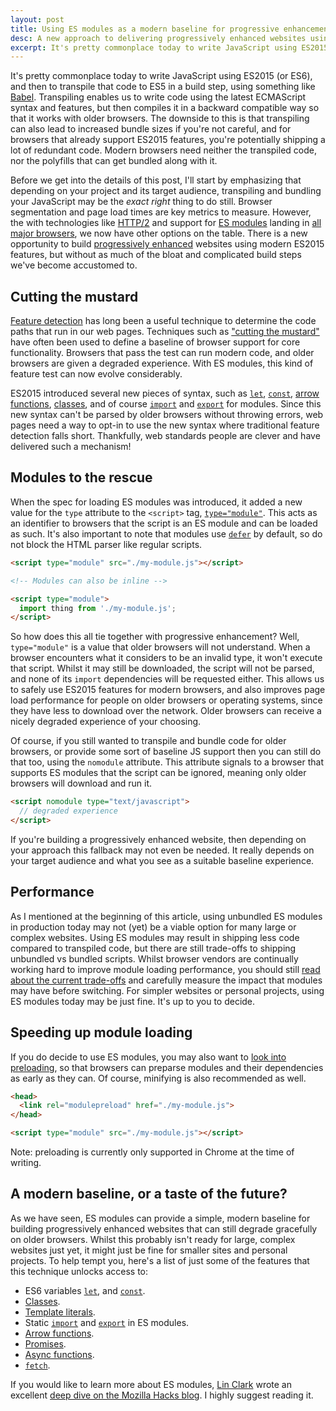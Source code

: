 ```yaml
---
layout: post
title: Using ES modules as a modern baseline for progressive enhancement
desc: A new approach to delivering progressively enhanced websites using ES modules.
excerpt: It's pretty commonplace today to write JavaScript using ES2015 (or ES6), and then to transpile that code to ES5 in a build step, using something like Babel. Transpiling enables us to write code using the latest ECMAScript syntax and features, but then compiles it in a backward compatible way so that it works with older browsers. The downside to this is that transpiling can also lead to increased bundle sizes if you're not careful, and for browsers that already support ES2015 features, you're potentially shipping a lot of redundant code. Modern browsers need neither the transpiled code, nor the polyfills that can get bundled along with it.
---
```


It's pretty commonplace today to write JavaScript using ES2015 (or ES6), and then to transpile that code to ES5 in a build step, using something like [Babel](https://babeljs.io/). Transpiling enables us to write code using the latest ECMAScript syntax and features, but then compiles it in a backward compatible way so that it works with older browsers. The downside to this is that transpiling can also lead to increased bundle sizes if you're not careful, and for browsers that already support ES2015 features, you're potentially shipping a lot of redundant code. Modern browsers need neither the transpiled code, nor the polyfills that can get bundled along with it.

Before we get into the details of this post, I'll start by emphasizing that depending on your project and its target audience, transpiling and bundling your JavaScript may be the _exact right_ thing to do still. Browser segmentation and page load times are key metrics to measure. However, the with technologies like [HTTP/2](https://en.wikipedia.org/wiki/HTTP/2) and support for [ES modules](https://hacks.mozilla.org/2018/03/es-modules-a-cartoon-deep-dive/) landing in [all major browsers](https://caniuse.com/#feat=es6-module), we now have other options on the table. There is a new opportunity to build [progressively enhanced](https://developer.mozilla.org/docs/Glossary/Progressive_Enhancement) websites using modern ES2015 features, but without as much of the bloat and complicated build steps we've become accustomed to.

Cutting the mustard
-------------------

[Feature detection](https://developer.mozilla.org/docs/Learn/Tools_and_testing/Cross_browser_testing/Feature_detection) has long been a useful technique to determine the code paths that run in our web pages. Techniques such as ["cutting the mustard"](http://responsivenews.co.uk/post/18948466399/cutting-the-mustard) have often been used to define a baseline of browser support for core functionality. Browsers that pass the test can run modern code, and older browsers are given a degraded experience. With ES modules, this kind of feature test can now evolve considerably.

ES2015 introduced several new pieces of syntax, such as [`let`](https://developer.mozilla.org/docs/Web/JavaScript/Reference/Statements/let), [`const`](https://developer.mozilla.org/docs/Web/JavaScript/Reference/Statements/const), [arrow functions](https://developer.mozilla.org/docs/Web/JavaScript/Reference/Functions/Arrow_functions), [classes](https://developer.mozilla.org/docs/Web/JavaScript/Reference/Classes), and of course [`import`](https://developer.mozilla.org/docs/Web/JavaScript/Reference/Statements/import) and [`export`](https://developer.mozilla.org/docs/Web/JavaScript/Reference/Statements/export) for modules. Since this new syntax can't be parsed by older browsers without throwing errors, web pages need a way to opt-in to use the new syntax where traditional feature detection falls short. Thankfully, web standards people are clever and have delivered such a mechanism!

Modules to the rescue
---------------------

When the spec for loading ES modules was introduced, it added a new value for the `type` attribute to the `<script>` tag, [`type="module"`](https://developer.mozilla.org/docs/Web/HTML/Element/script#attr-type). This acts as an identifier to browsers that the script is an ES module and can be loaded as such. It's also important to note that modules use [`defer`](https://developer.mozilla.org/docs/Web/HTML/Element/script#attr-defer) by default, so do not block the HTML parser like regular scripts.

```html
<script type="module" src="./my-module.js"></script>

<!-- Modules can also be inline -->

<script type="module">
  import thing from './my-module.js';
</script>
```

So how does this all tie together with progressive enhancement? Well, `type="module"` is a value that older browsers will not understand. When a browser encounters what it considers to be an invalid type, it won't execute that script. Whilst it may still be downloaded, the script will not be parsed, and none of its `import` dependencies will be requested either. This allows us to safely use ES2015 features for modern browsers, and also improves page load performance for people on older browsers or operating systems, since they have less to download over the network. Older browsers can receive a nicely degraded experience of your choosing.

Of course, if you still wanted to transpile and bundle code for older browsers, or provide some sort of baseline JS support then you can still do that too, using the `nomodule` attribute. This attribute signals to a browser that supports ES modules that the script can be ignored, meaning only older browsers will download and run it.

```html
<script nomodule type="text/javascript">
  // degraded experience
</script>
```

If you're building a progressively enhanced website, then depending on your approach this fallback may not even be needed. It really depends on your target audience and what you see as a suitable baseline experience.

Performance
-----------

As I mentioned at the beginning of this article, using unbundled ES modules in production today may not (yet) be a viable option for many large or complex websites. Using ES modules may result in shipping less code compared to transpiled code, but there are still trade-offs to shipping unbundled vs bundled scripts. Whilst browser vendors are continually working hard to improve module loading performance, you should still [read about the current trade-offs](https://developers.google.com/web/fundamentals/primers/modules#performance) and carefully measure the impact that modules may have before switching. For simpler websites or personal projects, using ES modules today may be just fine. It's up to you to decide.

Speeding up module loading
--------------------------

If you do decide to use ES modules, you may also want to [look into preloading](https://developers.google.com/web/updates/2017/12/modulepreload), so that browsers can preparse modules and their dependencies as early as they can. Of course, minifying is also recommended as well.

```html
<head>
  <link rel="modulepreload" href="./my-module.js">
</head>

<script type="module" src="./my-module.js"></script>
```

Note: preloading is currently only supported in Chrome at the time of writing.

A modern baseline, or a taste of the future?
--------------------------------------------

As we have seen, ES modules can provide a simple, modern baseline for building progressively enhanced websites that can still degrade gracefully on older browsers. Whilst this probably isn't ready for large, complex websites just yet, it might just be fine for smaller sites and personal projects. To help tempt you, here's a list of just some of the features that this technique unlocks access to:

- ES6 variables [`let`](https://developer.mozilla.org/docs/Web/JavaScript/Reference/Statements/let), and [`const`](https://developer.mozilla.org/docs/Web/JavaScript/Reference/Statements/const).
- [Classes](https://developer.mozilla.org/docs/Web/JavaScript/Reference/Classes).
- [Template literals](https://developer.mozilla.org/docs/Web/JavaScript/Reference/Template_literals).
- Static [`import`](https://developer.mozilla.org/docs/Web/JavaScript/Reference/Statements/import) and [`export`](https://developer.mozilla.org/docs/Web/JavaScript/Reference/Statements/export) in ES modules.
- [Arrow functions](https://developer.mozilla.org/docs/Web/JavaScript/Reference/Functions/Arrow_functions).
- [Promises](https://developer.mozilla.org/docs/Web/JavaScript/Reference/Global_Objects/Promise).
- [Async functions](https://developer.mozilla.org/docs/Web/JavaScript/Reference/Statements/async_function).
- [`fetch`](https://developer.mozilla.org/docs/Web/API/Fetch_API).

If you would like to learn more about ES modules, [Lin Clark](https://code-cartoons.com/) wrote an excellent [deep dive on the Mozilla Hacks blog](https://hacks.mozilla.org/2018/03/es-modules-a-cartoon-deep-dive/). I highly suggest reading it.
